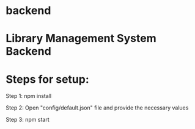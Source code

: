 # backend
# Library Management System Backend

# Steps for setup:

Step 1: npm install

Step 2: Open "config/default.json" file and provide the necessary values

Step 3: npm start
